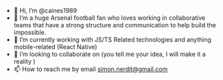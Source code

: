 - 👋 Hi, I’m @caines1989
- 👀 I’m a huge Arsenal football fan who loves working in collaborative teams that have a strong structure and communication to help build the impossible.
- 🌱 I’m currently working with JS/TS Related technologies and anything mobile-related (React Native)
- 💞️ I’m looking to collaborate on (you tell me your idea, I will make it a reality )
- 📫 How to reach me by email simon.nerdit@gmail.com

<!---
caines1989/caines1989 is a ✨ special ✨ repository because its `README.md` (this file) appears on your GitHub profile.
You can click the Preview link to take a look at your changes.
--->
